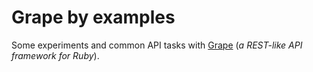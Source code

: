 # Grape by examples

Some experiments and common API tasks with [Grape](https://github.com/ruby-grape/grape) (*a REST-like API framework for Ruby*).
